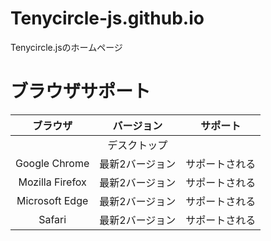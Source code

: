 # Tenycircle-js.github.io
Tenycircle.jsのホームページ
# ブラウザサポート
|ブラウザ|バージョン|サポート|
|:--:|:--:|:--:|
||デスクトップ|
|Google Chrome|最新2バージョン|サポートされる|
|Mozilla Firefox|最新2バージョン|サポートされる|
|Microsoft Edge|最新2バージョン|サポートされる|
|Safari|最新2バージョン|サポートされる|
